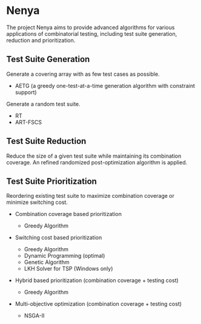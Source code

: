 # Nenya

The project Nenya aims to provide advanced algorithms for various 
applications of combinatorial testing, including test suite generation,
reduction and prioritization.

## Test Suite Generation

Generate a covering array with as few test cases as possible.

* AETG (a greedy one-test-at-a-time generation algorithm with constraint support)

Generate a random test suite.

* RT
* ART-FSCS

## Test Suite Reduction

Reduce the size of a given test suite while maintaining its combination coverage.
An refined randomized post-optimization algorithm is applied.

## Test Suite Prioritization

Reordering existing test suite to maximize combination coverage or minimize switching cost.

* Combination coverage based prioritization
    * Greedy Algorithm

* Switching cost based prioritization
	* Greedy Algorithm
	* Dynamic Programming (optimal)
	* Genetic Algorithm
	* LKH Solver for TSP (Windows only)

* Hybrid based prioritization (combination coverage + testing cost)
    * Greedy Algorithm

* Multi-objective optimization (combination coverage + testing cost)
	* NSGA-II

